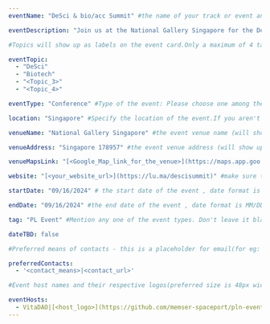 ```yaml
---
eventName: "DeSci & bio/acc Summit" #the name of your track or event and its mandatory

eventDescription: "Join us at the National Gallery Singapore for the DeSci & Bio/Acc Summit – where decentralized science meets Web3 innovation." #short description of your track or event limiting to 100-150 characters

#Topics will show up as labels on the event card.Only a maximum of 4 tags will be displayed on the event card. Some references for topics - Blockchain, Web3, Cryptocurrency, Tech Talks, Workshop, etc.

eventTopic: 
  - "DeSci"
  - "Biotech"
  - "<Topic_3>"
  - "<Topic_4>" 

eventType: "Conference" #Type of the event: Please choose one among the below options or just leave it blank

location: "Singapore" #Specify the location of the event.If you aren't sure about the location then mention "Location TBD"

venueName: "National Gallery Singapore" #the event venue name (will show up on the event card) or just leave it blank

venueAddress: "Singapore 178957" #the event venue address (will show up on a map) or just leave it blank

venueMapsLink: "[<Google_Map_link_for_the_venue>](https://maps.app.goo.gl/8QmrZ5QTKpBrFzif6)" #the event venue Map link (will show up on a map) or just leave it blank

website: "[<your_website_url>](https://lu.ma/descisummit)" #make sure to have all the relevant information: dates, venue, program, ticketing (if any), etc. or just leave it blank

startDate: "09/16/2024" # the start date of the event , date format is MM/DD/YYYY eg: if it is February 16th 2023 => 02/16/2023

endDate: "09/16/2024" #the end date of the event , date format is MM/DD/YYYY eg: if it is February 18th 2023 => 02/18/2023

tag: "PL Event" #Mention any one of the event types. Don't leave it blank.

dateTBD: false

#Preferred means of contacts - this is a placeholder for email(for eg:  - email|mailto:<email_id>) and other social handles like Twitter, LinkedIn, Discord, etc. (for eg.   - 'twitter|https://twitter.com/IPFS/status/1629199396700098560?s=20')

preferredContacts:
  - '<contact_means>|<contact_url>'

#Event host names and their respective logos(preferred size is 48px width, 48px height)-place the logo file on the path 'public/uploads' for eg.   - IPFS|ipfs-logo.png

eventHosts:
  - VitaDAO|[<host_logo>](https://github.com/memser-spaceport/pln-events/blob/main/public/uploads/vitaDAO.jpeg)
---
```

